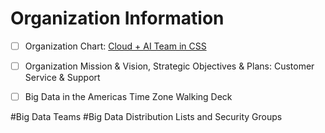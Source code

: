 # Organization Information
- [ ]   Organization Chart:  [Cloud + AI Team in CSS](https://microsoft.sharepoint.com/teams/CA)
- [ ]   Organization Mission & Vision, Strategic Objectives & Plans:  Customer Service & Support
- [ ]   Big Data in the Americas Time Zone Walking Deck 


#Big Data Teams
#Big Data Distribution Lists and Security Groups
